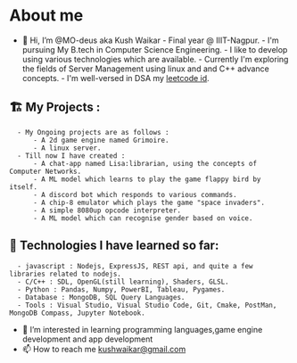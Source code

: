 # About me

- 👋 Hi, I’m @MO-deus aka Kush Waikar
      - Final year @ IIIT-Nagpur.
      - I'm pursuing My B.tech in Computer Science Engineering.
      - I like to develop using various technologies which are available.
      - Currently I'm exploring the fields of Server Management using linux and and C++ advance concepts.
      - I'm well-versed in DSA my [leetcode id](https://leetcode.com/kushwaikar/).
      
 ## 🏗️  My Projects :
      - My Ongoing projects are as follows :
          - A 2d game engine named Grimoire.
          - A linux server.
      - Till now I have created :
          - A chat-app named Lisa:librarian, using the concepts of Computer Networks.
          - A ML model which learns to play the game flappy bird by itself.
          - A discord bot which responds to various commands.
          - A chip-8 emulator which plays the game "space invaders".
          - A simple 8080up opcode interpreter.
          - A ML model which can recognise gender based on voice.
          
## 🌱 Technologies I have learned so far:
      - javascript : Nodejs, ExpressJS, REST api, and quite a few libraries related to nodejs.
      - C/C++ : SDL, OpenGL(still learning), Shaders, GLSL.
      - Python : Pandas, Numpy, PowerBI, Tableau, Pygames.
      - Database : MongoDB, SQL Query Languages.
      - Tools : Visual Studio, Visual Studio Code, Git, Cmake, PostMan, MongoDB Compass, Jupyter Notebook.
- 👀 I’m interested in learning programming languages,game engine development and app development	
- 📫 How to reach me kushwaikar@gmail.com
<!---
MO-deus/MO-deus is a ✨ special ✨ repository because its `README.md` (this file) appears on your GitHub profile.
You can click the Preview link to take a look at your changes.
--->
